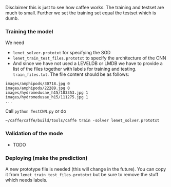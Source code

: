 Disclaimer this is just to see how caffee works. The training and testset are much to small. Further we set the training set equal the testset which is dumb.

### Training the model

We need

* ```lenet_solver.prototxt``` for specifying the SGD
* ```lenet_train_test_files.prototxt``` to specify the architecture of the CNN
* And since we have not used a LEVELDB or LMDB we have to provide a list of the files together with labels for training and testing. ```train_files.txt```. The file content should be as follows:
```
images/amphipods/30718.jpg 0
images/amphipods/22289.jpg 0
images/hydromedusae_h15/103353.jpg 1
images/hydromedusae_h15/111275.jpg 1
...
```

Call ```python TestCNN.py``` or do
```
~/caffe/caffe/build/tools/caffe train -solver lenet_solver.prototxt
```

### Validation of the mode
* TODO

### Deploying (make the prediction)
A new prototype file is needed (this will change in the future). You can copy it from ```lenet_train_test_files.prototxt``` but be sure to remove the stuff which needs labels.

